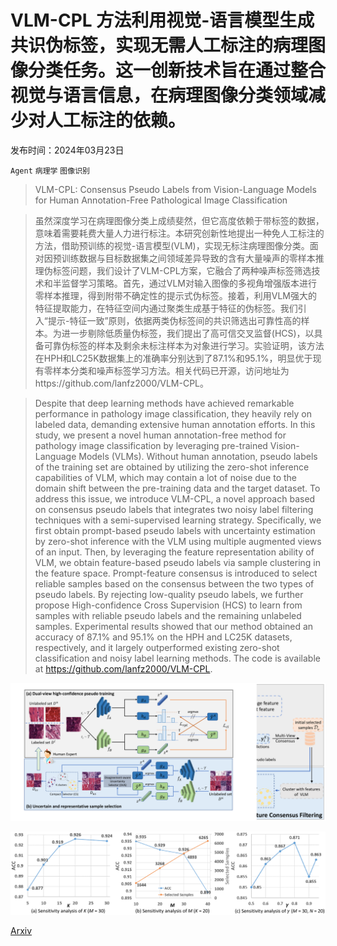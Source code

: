 # VLM-CPL 方法利用视觉-语言模型生成共识伪标签，实现无需人工标注的病理图像分类任务。这一创新技术旨在通过整合视觉与语言信息，在病理图像分类领域减少对人工标注的依赖。

发布时间：2024年03月23日

`Agent` `病理学` `图像识别`

> VLM-CPL: Consensus Pseudo Labels from Vision-Language Models for Human Annotation-Free Pathological Image Classification

> 虽然深度学习在病理图像分类上成绩斐然，但它高度依赖于带标签的数据，意味着需要耗费大量人力进行标注。本研究创新性地提出一种免人工标注的方法，借助预训练的视觉-语言模型(VLM)，实现无标注病理图像分类。面对因预训练数据与目标数据集之间领域差异导致的含有大量噪声的零样本推理伪标签问题，我们设计了VLM-CPL方案，它融合了两种噪声标签筛选技术和半监督学习策略。首先，通过VLM对输入图像的多视角增强版本进行零样本推理，得到附带不确定性的提示式伪标签。接着，利用VLM强大的特征提取能力，在特征空间内通过聚类生成基于特征的伪标签。我们引入“提示-特征一致”原则，依据两类伪标签间的共识筛选出可靠性高的样本。为进一步剔除低质量伪标签，我们提出了高可信交叉监督(HCS)，以具备可靠伪标签的样本及剩余未标注样本为对象进行学习。实验证明，该方法在HPH和LC25K数据集上的准确率分别达到了87.1%和95.1%，明显优于现有零样本分类和噪声标签学习方法。相关代码已开源，访问地址为https://github.com/lanfz2000/VLM-CPL。

> Despite that deep learning methods have achieved remarkable performance in pathology image classification, they heavily rely on labeled data, demanding extensive human annotation efforts. In this study, we present a novel human annotation-free method for pathology image classification by leveraging pre-trained Vision-Language Models (VLMs). Without human annotation, pseudo labels of the training set are obtained by utilizing the zero-shot inference capabilities of VLM, which may contain a lot of noise due to the domain shift between the pre-training data and the target dataset. To address this issue, we introduce VLM-CPL, a novel approach based on consensus pseudo labels that integrates two noisy label filtering techniques with a semi-supervised learning strategy. Specifically, we first obtain prompt-based pseudo labels with uncertainty estimation by zero-shot inference with the VLM using multiple augmented views of an input. Then, by leveraging the feature representation ability of VLM, we obtain feature-based pseudo labels via sample clustering in the feature space. Prompt-feature consensus is introduced to select reliable samples based on the consensus between the two types of pseudo labels. By rejecting low-quality pseudo labels, we further propose High-confidence Cross Supervision (HCS) to learn from samples with reliable pseudo labels and the remaining unlabeled samples. Experimental results showed that our method obtained an accuracy of 87.1% and 95.1% on the HPH and LC25K datasets, respectively, and it largely outperformed existing zero-shot classification and noisy label learning methods. The code is available at https://github.com/lanfz2000/VLM-CPL.

![VLM-CPL 方法利用视觉-语言模型生成共识伪标签，实现无需人工标注的病理图像分类任务。这一创新技术旨在通过整合视觉与语言信息，在病理图像分类领域减少对人工标注的依赖。](../../../paper_images/2403.15836/x1.png)

![VLM-CPL 方法利用视觉-语言模型生成共识伪标签，实现无需人工标注的病理图像分类任务。这一创新技术旨在通过整合视觉与语言信息，在病理图像分类领域减少对人工标注的依赖。](../../../paper_images/2403.15836/x2.png)

[Arxiv](https://arxiv.org/abs/2403.15836)